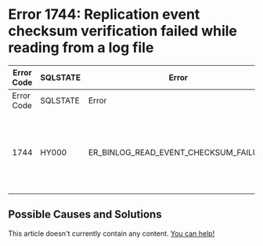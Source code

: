 
# Error 1744: Replication event checksum verification failed while reading from a log file


| Error Code | SQLSTATE | Error | Description |
| --- | --- | --- | --- |
| Error Code | SQLSTATE | Error | Description |
| 1744 | HY000 | ER_BINLOG_READ_EVENT_CHECKSUM_FAILURE | Replication event checksum verification failed while reading from a log file. |




## Possible Causes and Solutions


This article doesn't currently contain any content. [You can help!](/kb/en/writing-and-editing-knowledge-base-articles/)

